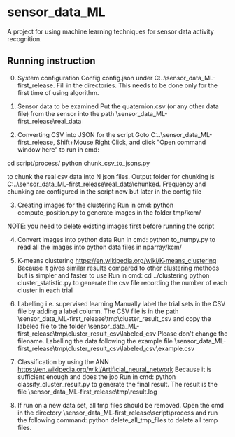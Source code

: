 # sensor_data_ML
A project for using machine learning techniques for sensor data activity recognition.

## Running instruction
0. System configuration
Config config.json under C:\..\sensor_data_ML-first_release. Fill in the directories. This needs to be done only for the first time of using algorithm.

1. Sensor data to be examined 
Put the quaternion.csv (or any other data file) from the sensor into the path \sensor_data_ML-first_release\real_data

2. Converting CSV into JSON for the script
Goto C:\..\sensor_data_ML-first_release,
Shift+Mouse Right Click, 
and click "Open command window here" to run in cmd:

cd script/process/
python chunk_csv_to_jsons.py

to chunk the real csv data into N json files. Output folder for chunking is C:\..\sensor_data_ML-first_release\real_data\chunked. Frequency and chunking are configured in the script now but later in the config file


3. Creating images for the clustering
Run in cmd:
python compute_position.py
to generate images in the folder tmp/kcm/

NOTE: you need to delete existing images first before running the script

4. Convert images into python data
Run in cmd:
python to_numpy.py
to read all the images into python data files in nparray/kcm/

5. K-means clustering https://en.wikipedia.org/wiki/K-means_clustering
Because it gives similar results compared to other clustering methods but is simpler and faster to use
Run in cmd:
cd ../clustering
python cluster_statistic.py
to generate the csv file recording the number of each cluster in each trial

6. Labelling i.e. supervised learning
Manually label the trial sets in the CSV file by adding a label column. The CSV file is in the path \sensor_data_ML-first_release\tmp\cluster_result_csv
and copy the labeled file to the folder \sensor_data_ML-first_release\tmp\cluster_result_csv\labeled_csv
Please don't change the filename.
Labelling the data following the example file \sensor_data_ML-first_release\tmp\cluster_result_csv\labeled_csv\example.csv

7. Classification by using the ANN https://en.wikipedia.org/wiki/Artificial_neural_network
Because it is sufficient enough and does the job
Run in cmd: 
python classify_cluster_result.py
to generate the final result.
The result is the file \sensor_data_ML-first_release\tmp\result.log

8. If run on a new data set, all tmp files should be removed. Open the cmd in the directory \sensor_data_ML-first_release\script\process and run the following command:
python delete_all_tmp_files
to delete all temp files.
